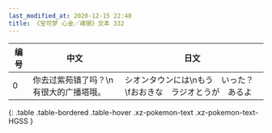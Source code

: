 ```yaml
---
last_modified_at: 2020-12-15 22:48
title: 《宝可梦 心金／魂银》文本 332
---
```

| 编号 | 中文 | 日文 |
| ---- | ---- | ---- |
| 0 | 你去过紫苑镇了吗？\n有很大的广播塔哦。 | シオンタウンには\nもう　いった？\fおおきな　ラジオとうが　あるよ |
{: .table .table-bordered .table-hover .xz-pokemon-text .xz-pokemon-text-HGSS }